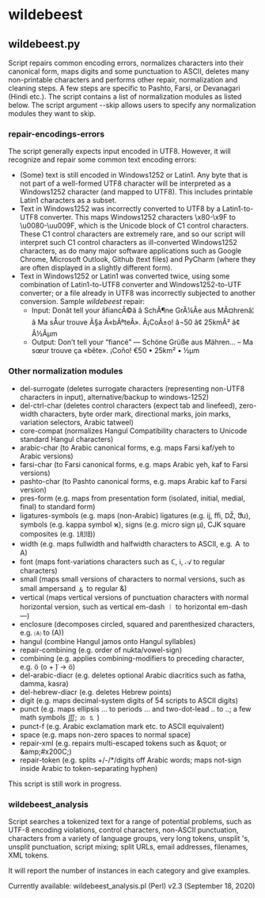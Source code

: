 # wildebeest

## wildebeest.py

Script repairs common encoding errors, normalizes characters into their canonical form, maps digits and some
punctuation to ASCII, deletes many non-printable characters and performs other repair, normalization and cleaning steps.
A few steps are specific to Pashto, Farsi, or Devanagari (Hindi etc.).
The script contains a list of normalization modules as listed below. The script argument --skip allows users to specify
any normalization modules they want to skip.

### repair-encodings-errors
The script generally expects input encoded in UTF8. However, it will recognize and repair some common text encoding
errors:
* (Some) text is still encoded in Windows1252 or Latin1. Any byte that is not part of a well-formed UTF8 character will
 be interpreted as a Windows1252 character (and mapped to UTF8). This includes printable Latin1 characters as a subset.
* Text in Windows1252 was incorrectly converted to UTF8 by a Latin1-to-UTF8 converter. This maps Windows1252 characters
 \x80-\x9F to \u0080-\uu009F, which is the Unicode block of C1 control characters. These C1 control characters are
 extremely rare, and so our script will interpret such C1 control characters as ill-converted Windows1252 characters,
 as do many major software applications such as Google Chrome, Microsoft Outlook, Github (text files) and PyCharm 
 (where they are often displayed in a slightly different form).
* Text in Windows1252 or Latin1 was converted twice, using some combination of Latin1-to-UTF8 converter and
 Windows1252-to-UTF converter; or a file already in UTF8 was incorrectly subjected to another conversion.
 Sample *wildebeest* repair:
    * Input: Donât tell your âfiancÃ©â â SchÃ¶ne GrÃ¼Ãe aus MÃ¤hrenâ¦ â Ma sÅur trouve Ã§a Â«bÃªteÂ». Â¡CoÃ±o! â¬50 â¢ 25kmÂ² â¢ Â½Âµm
    * Output: Don’t tell your “fiancé” — Schöne Grüße aus Mähren… – Ma sœur trouve ça «bête». ¡Coño! €50 • 25km² • ½µm

### Other normalization modules
* del-surrogate (deletes surrogate characters (representing non-UTF8 characters in input), alternative/backup to windows-1252)
* del-ctrl-char (deletes control characters (expect tab and linefeed), zero-width characters, byte order mark, directional marks, join marks, variation selectors, Arabic tatweel)
* core-compat (normalizes Hangul Compatibility characters to Unicode standard Hangul characters)
* arabic-char (to Arabic canonical forms, e.g. maps Farsi kaf/yeh to Arabic versions)
* farsi-char (to Farsi canonical forms, e.g. maps Arabic yeh, kaf to Farsi versions)
* pashto-char (to Pashto canonical forms, e.g. maps Arabic kaf to Farsi version)
* pres-form (e.g. maps from presentation form (isolated, initial, medial, final) to standard form)
* ligatures-symbols (e.g. maps (non-Arabic) ligatures (e.g. ĳ, ﬃ, Ǆ, ﬓ), symbols (e.g. kappa symbol ϰ), signs (e.g. micro sign µ), CJK square composites (e.g. ㋀㏾))
* width (e.g. maps fullwidth and halfwidth characters to ASCII, e.g. Ａ to A)
* font (maps font-variations characters such as ℂ, ℹ, 𝒜 to regular characters)
* small (maps small versions of characters to normal versions, such as small ampersand ﹠ to regular &)
* vertical (maps vertical versions of punctuation characters with normal horizontal version, such as vertical em-dash ︱ to horizontal em-dash —)
* enclosure (decomposes circled, squared and parenthesized characters, e.g. 🄐 to (A))
* hangul (combine Hangul jamos onto Hangul syllables)
* repair-combining (e.g. order of nukta/vowel-sign)
* combining (e.g. applies combining-modifiers to preceding character, e.g. ö (o +  ̈) -> ö)
* del-arabic-diacr (e.g. deletes optional Arabic diacritics such as fatha, damma, kasra)
* del-hebrew-diacr (e.g. deletes Hebrew points)
* digit (e.g. maps decimal-system digits of 54 scripts to ASCII digits)
* punct (e.g. maps ellipsis … to periods ... and two-dot-lead ‥ to ..; a few math symbols ∭; ⒛ 🄆 )
* punct-f (e.g. Arabic exclamation mark etc. to ASCII equivalent)
* space (e.g. maps non-zero spaces to normal space)
* repair-xml (e.g. repairs multi-escaped tokens such as &amp;quot; or &amp;amp;#x200C;)
* repair-token (e.g. splits +/-/*/digits off Arabic words; maps not-sign inside Arabic to token-separating hyphen)

This script is still work in progress.

### wildebeest_analysis

Script searches a tokenized text for a range of potential problems,
such as UTF-8 encoding violations, control characters, non-ASCII punctuation,
characters from a variety of language groups, very long tokens, unsplit 's,
unsplit punctuation, script mixing; split URLs, email addresses, filenames,
XML tokens.

It will report the number of instances in each category and give examples.

Currently available: wildebeest_analysis.pl (Perl) v2.3 (September 18, 2020)

